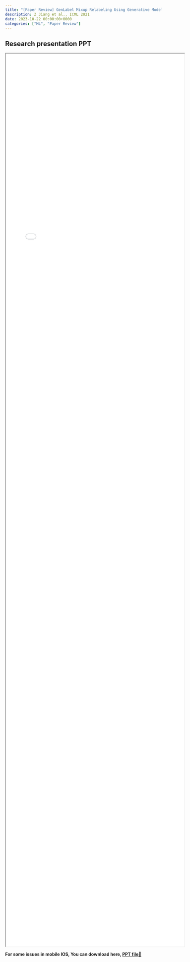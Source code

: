 ```yaml
---
title: "[Paper Review] GenLabel Mixup Relabeling Using Generative Models" 
description: Z Jiang et al., ICML 2021
date: 2023-10-22 00:00:00+0000
categories: ["ML", "Paper Review"]
---
```



## Research presentation PPT 

<iframe src= ppt.pdf#toolbar=0&navpanes=0 style="display:block; width:60vw; height: 72vh"></iframe>

**For some issues in mobile IOS, You can download here, [PPT file📄](ppt.pdf)**